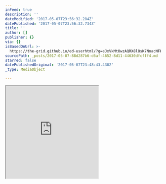 ```yaml
---
inFeed: true
description: ''
dateModified: '2017-05-07T23:56:32.284Z'
datePublished: '2017-05-07T23:56:32.734Z'
title: ''
author: []
publisher: {}
via: {}
isBasedOnUrl: >-
  https://the-grid.github.io/ed-userhtml/?g=eJxVkMtOwzAQRX8l8sK7NnacNFHplE0RsGMLm2j8SGI1tivHFUq_HkORELsZ3XN0pXuwQ0RniiUqIGUZldt43KLDW_Ab1Mu6JOO2KrjSlMo9BuD0AryiM1wjpwqTGUNcAd3N90ZNoXca1541vKUSvTcxw7u356dafLy3VS3Yy4l3FR0g99JZwWWo6Wz9-fUEvEUUTMima2XNJO9MwzuNTEqxU8PAaYI0Xb02UdpNxWiKqM7Wj73V_wJSfFqdJiCC5XsydpwSkKrJz6JimHPdCMQHUsgQswQkJw7jaP2v-E2mdTZA7sTeB28eSPEz1Z90PJT39Y5fE4FqTQ
sourcePath: _posts/2017-05-07-88d287b6-d6af-4652-8d11-44630dfcfff4.md
starred: false
datePublishedOriginal: '2017-05-07T23:48:43.430Z'
_type: MediaObject

---
```

<iframe src="https://the-grid.github.io/ed-userhtml/?g=eJxtkk9PwkAQxc_yKZoeuEG3pdgSKSbEhMhBDkWJXpphdygr7bbuLlX49PYPRN24x_d-byaTt1PGK4tmoFRkQ8ZTkeFO27Oe1bypopKX2tKnEiNb45d23qGCTr1ClnUD-Vkk9YiCJsCShrYiy96CECjtu95vPwd5QF1mQFsGcjgXwmAkprwQjf0cG1YbzFHoNtxK3ZofJ2G4g2OmjSSFvIT6PtWtrXWk-yLJGZwSMnYDA79Mvd5CQWNayJNBcSVRlYVQvGoxLY_4_yDOGt8Nl6OnjTd_W7_O12S8cN2FZ_BaAj1wkV4Sen8UDOWWDzxikBkXhw6iPpJgEnjoh743Bt-dTG5DysgWd25Ab0d1sOvT6aoz6lWSRrbjnAcChl0hA2DqpDTmQ1rkzidnKWrlfNzHKCtO8QWlqhuKPEICEnpef1WiBN1IC9RxO7X_-BCtBC7j_iaOXHv2d_fUqf_d7BusVNLw" height="300" style=""></iframe>